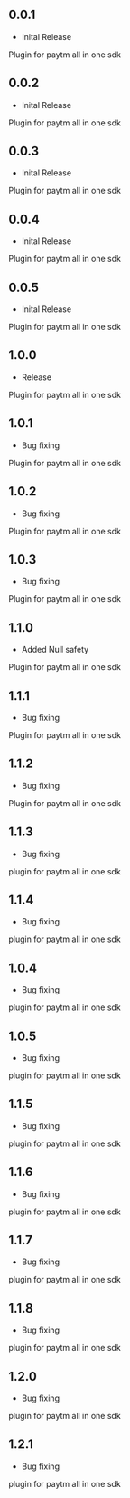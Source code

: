 ## 0.0.1

- Inital Release

Plugin for paytm all in one sdk

## 0.0.2

- Inital Release

Plugin for paytm all in one sdk

## 0.0.3

- Inital Release

Plugin for paytm all in one sdk

## 0.0.4

- Inital Release

Plugin for paytm all in one sdk

## 0.0.5

- Inital Release

Plugin for paytm all in one sdk

## 1.0.0

- Release

Plugin for paytm all in one sdk

## 1.0.1

- Bug fixing

Plugin for paytm all in one sdk

## 1.0.2

- Bug fixing

Plugin for paytm all in one sdk

## 1.0.3

- Bug fixing

Plugin for paytm all in one sdk

## 1.1.0

- Added Null safety

Plugin for paytm all in one sdk

## 1.1.1

- Bug fixing

Plugin for paytm all in one sdk

## 1.1.2

- Bug fixing

Plugin for paytm all in one sdk

## 1.1.3
- Bug fixing
 
 plugin for paytm all in one sdk

## 1.1.4
- Bug fixing
 
 plugin for paytm all in one sdk

## 1.0.4
- Bug fixing
 
 plugin for paytm all in one sdk

 ## 1.0.5
- Bug fixing
 
 plugin for paytm all in one sdk

 ## 1.1.5
- Bug fixing
 
 plugin for paytm all in one sdk

 ## 1.1.6
- Bug fixing
 
 plugin for paytm all in one sdk

## 1.1.7
- Bug fixing
 
 plugin for paytm all in one sdk

 ## 1.1.8
- Bug fixing
 
 plugin for paytm all in one sdk
 
  ## 1.2.0
- Bug fixing
 
 plugin for paytm all in one sdk

  ## 1.2.1
- Bug fixing
 
 plugin for paytm all in one sdk